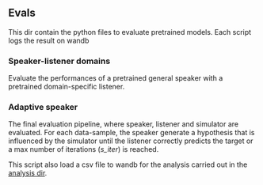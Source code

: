 ## Evals

This dir contain the python files to evaluate pretrained models. 
Each script logs the result on wandb

### Speaker-listener domains
Evaluate the performances of a pretrained general speaker with a pretrained domain-specific listener.

### Adaptive speaker
The final evaluation pipeline, where speaker, listener and simulator are evaluated.
For each data-sample, the speaker generate a hypothesis that is influenced by the simulator until the
listener correctly predicts the target or a max number of iterations (_s_iter_) is reached.

This script also load a csv file to wandb for the analysis carried out in the [analysis dir](../analysis).
